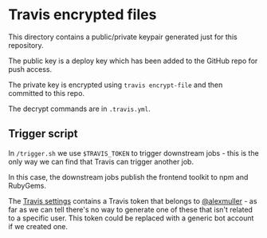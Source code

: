 # Travis encrypted files

This directory contains a public/private keypair generated just for this repository.

The public key is a deploy key which has been added to the GitHub repo for push access.

The private key is encrypted using `travis encrypt-file` and then committed to this repo.

The decrypt commands are in `.travis.yml`.

## Trigger script

In `/trigger.sh` we use `$TRAVIS_TOKEN` to trigger downstream jobs - this
is the only way we can find that Travis can trigger another job.

In this case, the downstream jobs publish the frontend toolkit to npm
and RubyGems.

The [Travis settings](https://travis-ci.org/alphagov/govuk_frontend_toolkit/settings)
contains a Travis token that belongs to
[@alexmuller](https://github.com/alexmuller) - as far as we
can tell there's no way to generate one of these that isn't related to
a specific user. This token could be replaced with a generic bot account
if we created one.

